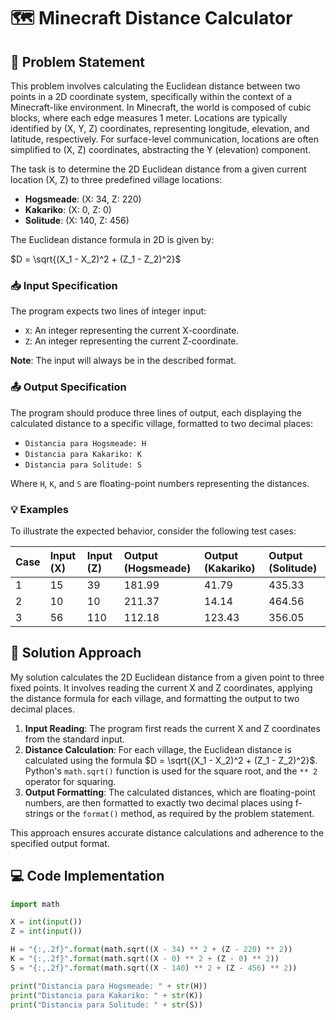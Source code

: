 # 🗺️ Minecraft Distance Calculator

## 🎯 Problem Statement

This problem involves calculating the Euclidean distance between two points in a 2D coordinate system, specifically within the context of a Minecraft-like environment. In Minecraft, the world is composed of cubic blocks, where each edge measures 1 meter. Locations are typically identified by (X, Y, Z) coordinates, representing longitude, elevation, and latitude, respectively. For surface-level communication, locations are often simplified to (X, Z) coordinates, abstracting the Y (elevation) component.

The task is to determine the 2D Euclidean distance from a given current location (X, Z) to three predefined village locations:

- **Hogsmeade**: (X: 34, Z: 220)
- **Kakariko**: (X: 0, Z: 0)
- **Solitude**: (X: 140, Z: 456)

The Euclidean distance formula in 2D is given by:

$D = \sqrt{(X_1 - X_2)^2 + (Z_1 - Z_2)^2}$

### 📥 Input Specification

The program expects two lines of integer input:

- `X`: An integer representing the current X-coordinate.
- `Z`: An integer representing the current Z-coordinate.

**Note**: The input will always be in the described format.

### 📤 Output Specification

The program should produce three lines of output, each displaying the calculated distance to a specific village, formatted to two decimal places:

- `Distancia para Hogsmeade: H`
- `Distancia para Kakariko: K`
- `Distancia para Solitude: S`

Where `H`, `K`, and `S` are floating-point numbers representing the distances.

### 💡 Examples

To illustrate the expected behavior, consider the following test cases:

| Case | Input (X) | Input (Z) | Output (Hogsmeade) | Output (Kakariko) | Output (Solitude) |
| :--- | :-------- | :-------- | :----------------- | :---------------- | :---------------- |
| 1    | 15        | 39        | 181.99             | 41.79             | 435.33            |
| 2    | 10        | 10        | 211.37             | 14.14             | 464.56            |
| 3    | 56        | 110       | 112.18             | 123.43            | 356.05            |

## 🧠 Solution Approach

My solution calculates the 2D Euclidean distance from a given point to three fixed points. It involves reading the current X and Z coordinates, applying the distance formula for each village, and formatting the output to two decimal places.

1.  **Input Reading**: The program first reads the current X and Z coordinates from the standard input.
2.  **Distance Calculation**: For each village, the Euclidean distance is calculated using the formula $D = \sqrt{(X_1 - X_2)^2 + (Z_1 - Z_2)^2}$. Python's `math.sqrt()` function is used for the square root, and the `** 2` operator for squaring.
3.  **Output Formatting**: The calculated distances, which are floating-point numbers, are then formatted to exactly two decimal places using f-strings or the `format()` method, as required by the problem statement.

This approach ensures accurate distance calculations and adherence to the specified output format.

## 💻 Code Implementation

```python
import math

X = int(input())
Z = int(input())

H = "{:,.2f}".format(math.sqrt((X - 34) ** 2 + (Z - 220) ** 2))
K = "{:,.2f}".format(math.sqrt((X - 0) ** 2 + (Z - 0) ** 2))
S = "{:,.2f}".format(math.sqrt((X - 140) ** 2 + (Z - 456) ** 2))

print("Distancia para Hogsmeade: " + str(H))
print("Distancia para Kakariko: " + str(K))
print("Distancia para Solitude: " + str(S))
```

